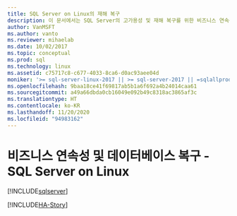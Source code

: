```yaml
---
title: SQL Server on Linux의 재해 복구
description: 이 문서에서는 SQL Server의 고가용성 및 재해 복구를 위한 비즈니스 연속성 솔루션에 대해 설명합니다. 그중에서도 가용성 시나리오에 중점을 두고 살펴봅니다.
author: VanMSFT
ms.author: vanto
ms.reviewer: mihaelab
ms.date: 10/02/2017
ms.topic: conceptual
ms.prod: sql
ms.technology: linux
ms.assetid: c75717c8-c677-4033-8ca6-d0ac93aee04d
moniker: '>= sql-server-linux-2017 || >= sql-server-2017 || =sqlallproducts-allversions'
ms.openlocfilehash: 9baa18ce41f69817ab5b1a6f692a4b24014caa61
ms.sourcegitcommit: a49a66dbda0cb16049e092b49c8318ac3865af3c
ms.translationtype: HT
ms.contentlocale: ko-KR
ms.lasthandoff: 11/20/2020
ms.locfileid: "94983162"
---
```

# <a name="business-continuity-and-database-recovery---sql-server-on-linux"></a>비즈니스 연속성 및 데이터베이스 복구 - SQL Server on Linux

[!INCLUDE[sqlserver](../includes/applies-to-version/sqlserver.md)]

[!INCLUDE[HA-Story](../includes/sql-server-ha-story.md)]
